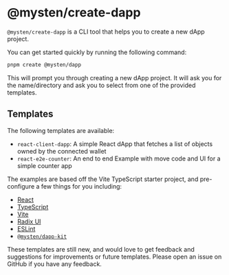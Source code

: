 # @mysten/create-dapp

`@mysten/create-dapp` is a CLI tool that helps you to create a new dApp project.

You can get started quickly by running the following command:

```bash
pnpm create @mysten/dapp
```

This will prompt you through creating a new dApp project. It will ask you for the name/directory and
ask you to select from one of the provided templates.

## Templates

The following templates are available:

- `react-client-dapp`: A simple React dApp that fetches a list of objects owned by the connected
  wallet
- `react-e2e-counter`: An end to end Example with move code and UI for a simple counter app

The examples are based off the Vite TypeScript starter project, and pre-configure a few things for
you including:

- [React](https://react.dev/)
- [TypeScript](https://www.typescriptlang.org/)
- [Vite](https://vitejs.dev/)
- [Radix UI](https://www.radix-ui.com/)
- [ESLint](https://eslint.org/)
- [`@mysten/dapp-kit`](https://sui-typescript-docs.vercel.app/dapp-kit)

These templates are still new, and would love to get feedback and suggestions for improvements or
future templates. Please open an issue on GitHub if you have any feedback.
